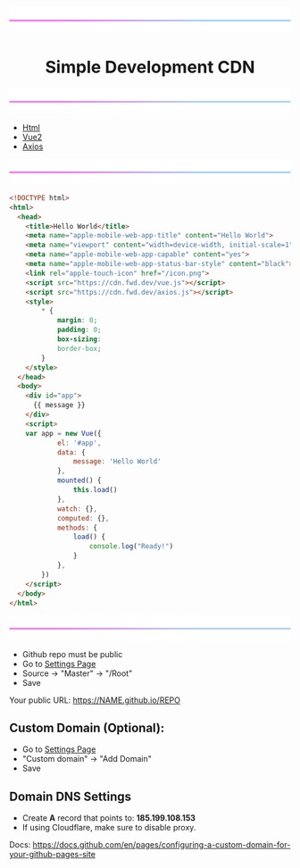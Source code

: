 ![line](https://github.com/fwd/n2/raw/master/.github/line.png)

<h1 align="center" style="font-size: 30px">Simple Development CDN</h1>

![line](https://github.com/fwd/n2/raw/master/.github/line.png)

- [Html](https://cdn.fwd.dev/index.html)
- [Vue2](https://cdn.fwd.dev/vue.js)
- [Axios](https://cdn.fwd.dev/axios.js)

![line](https://github.com/fwd/n2/raw/master/.github/line.png)

```html
<!DOCTYPE html>
<html>
  <head>
	<title>Hello World</title>
	<meta name="apple-mobile-web-app-title" content="Hello World">
	<meta name="viewport" content="width=device-width, initial-scale=1">
	<meta name="apple-mobile-web-app-capable" content="yes">
	<meta name="apple-mobile-web-app-status-bar-style" content="black">
	<link rel="apple-touch-icon" href="/icon.png">
    <script src="https://cdn.fwd.dev/vue.js"></script>
    <script src="https://cdn.fwd.dev/axios.js"></script>
    <style>
        * { 
        	margin: 0; 
        	padding: 0; 
        	box-sizing: 
        	border-box; 
        }
    </style>
  </head>
  <body>
    <div id="app">
      {{ message }}
    </div>
    <script>
    var app = new Vue({
			el: '#app',
			data: { 
				message: 'Hello World' 
			},
			mounted() {
				this.load()
			},
			watch: {},
			computed: {},
			methods: {
				load() {
					console.log("Ready!")
				}
			},
		})
    </script>
  </body>
</html>
```

![line](https://github.com/fwd/n2/raw/master/.github/line.png)

- Github repo must be public
- Go to [Settings Page](/../../settings/pages)
- Source → "Master" → "/Root"
- Save

Your public URL: https://NAME.github.io/REPO

## Custom Domain (Optional):

- Go to [Settings Page](/../../settings/pages)
- "Custom domain" → "Add Domain"
- Save

## Domain DNS Settings

- Create **A** record that points to: **185.199.108.153**
- If using Cloudflare, make sure to disable proxy.

Docs: https://docs.github.com/en/pages/configuring-a-custom-domain-for-your-github-pages-site
